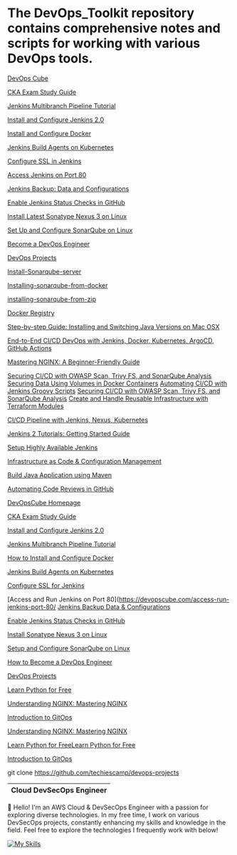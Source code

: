 # The DevOps_Toolkit repository contains comprehensive notes and scripts for working with various DevOps tools.

[DevOps Cube](https://devopscube.com/)

[CKA Exam Study Guide](https://devopscube.com/cka-exam-study-guide/)

[Jenkins Multibranch Pipeline Tutorial](https://devopscube.com/jenkins-multibranch-pipeline-tutorial/)

[Install and Configure Jenkins 2.0](https://devopscube.com/install-configure-jenkins-2-0/)

[Install and Configure Docker](https://devopscube.com/how-to-install-and-configure-docker/)

[Jenkins Build Agents on Kubernetes](https://devopscube.com/jenkins-build-agents-kubernetes/)

[Configure SSL in Jenkins](https://devopscube.com/configure-ssl-jenkins/)

[Access Jenkins on Port 80](https://devopscube.com/access-run-jenkins-port-80/)

[Jenkins Backup: Data and Configurations](https://devopscube.com/jenkins-backup-data-configurations/)

[Enable Jenkins Status Checks in GitHub](https://devopscube.com/enable-jenkins-status-checks-github/)

[Install Latest Sonatype Nexus 3 on Linux](https://devopscube.com/how-to-install-latest-sonatype-nexus-3-on-linux/)

[Set Up and Configure SonarQube on Linux](https://devopscube.com/setup-and-configure-sonarqube-on-linux/)

[Become a DevOps Engineer](https://devopscube.com/become-devops-engineer/)

[DevOps Projects](https://devopscube.com/devops-projects/)

[Install-Sonarqube-server](https://docs.sonarsource.com/sonarqube/latest/setup-and-upgrade/install-the-server/introduction/)

[Installing-sonarqube-from-docker](https://docs.sonarsource.com/sonarqube/latest/setup-and-upgrade/install-the-server/installing-sonarqube-from-docker/)

[installing-sonarqube-from-zip](https://docs.sonarsource.com/sonarqube/latest/setup-and-upgrade/install-the-server/installing-sonarqube-from-zip-file/)

[Docker Registry](https://medium.com/@meghasharmaa704/docker-registry-b59c72de0246)                                                                         

[Step-by-step Guide: Installing and Switching Java Versions on Mac OSX](https://medium.com/@haroldfinch01/step-by-step-guide-installing-and-switching-java-versions-on-mac-osx-f3896b9872f4)

[End-to-End CI/CD DevOps with Jenkins, Docker, Kubernetes, ArgoCD, GitHub Actions](https://medium.com/django-unleashed/technical-guide-end-to-end-ci-cd-devops-with-jenkins-docker-kubernetes-argocd-github-actions-fee466fe949e)

[Mastering NGINX: A Beginner-Friendly Guide](https://medium.com/@nomannayeem/mastering-nginx-a-beginner-friendly-guide-to-building-a-fast-secure-and-scalable-web-server-cb075b423298)

[Securing CI/CD with OWASP Scan, Trivy FS, and SonarQube Analysis](https://webworld.hashnode.dev/securing-cicd-with-owasp-scan-trivy-fs-and-sonarqube-analysis)                                                                                                                                                                                                                                                                                                                     [Securing Data Using Volumes in Docker Containers](https://webworld.hashnode.dev/securing-data-using-volumes-in-docker-containers)                                                                                                                                                                                      [Automating CI/CD with Jenkins Groovy Scripts](https://webworld.hashnode.dev/automating-cicd-with-jenkins-groovy-scripts)                                                                                                                                                                                               [Securing CI/CD with OWASP Scan, Trivy FS, and SonarQube Analysis](https://webworld.hashnode.dev/securing-cicd-with-owasp-scan-trivy-fs-and-sonarqube-analysis)                                                                                                                                                                                                                                                                                                                     [Create and Handle Reusable Infrastructure with Terraform Modules](https://webworld.hashnode.dev/create-and-handle-reusable-infrastructure-with-terraform-modules) 

[CI/CD Pipeline with Jenkins, Nexus, Kubernetes](https://kublr.com/blog/cicd-pipeline-with-jenkins-nexus-kubernetes/)

[Jenkins 2 Tutorials: Getting Started Guide](https://devopscube.com/jenkins-2-tutorials-getting-started-guide/)

[Setup Highly Available Jenkins](https://devopscube.com/setup-highly-available-jenkins/)

[Infrastructure as Code & Configuration Management](https://devopscube.com/infrastructure-as-code-configuration-management/)

[Build Java Application using Maven](https://devopscube.com/build-java-application-using-maven/)

[Automating Code Reviews in GitHub](https://devopscube.com/automating-code-reviews-github/)

[DevOpsCube Homepage](https://devopscube.com/)

[CKA Exam Study Guide](https://devopscube.com/cka-exam-study-guide/)

[Install and Configure Jenkins 2.0](https://devopscube.com/install-configure-jenkins-2-0/)

[Jenkins Multibranch Pipeline Tutorial](https://devopscube.com/jenkins-multibranch-pipeline-tutorial/)

[How to Install and Configure Docker](https://devopscube.com/how-to-install-and-configure-docker/)

[Jenkins Build Agents on Kubernetes](https://devopscube.com/jenkins-build-agents-kubernetes/)

[Configure SSL for Jenkins](https://devopscube.com/configure-ssl-jenkins/)

[Access and Run Jenkins on Port 80](https://devopscube.com/access-run-jenkins-port-80/
                                                                                                                                                            [Jenkins Backup Data & Configurations](https://devopscube.com/jenkins-backup-data-configurations/)

[Enable Jenkins Status Checks in GitHub](https://devopscube.com/enable-jenkins-status-checks-github/)

[Install Sonatype Nexus 3 on Linux](https://devopscube.com/how-to-install-latest-sonatype-nexus-3-on-linux/)

[Setup and Configure SonarQube on Linux](https://devopscube.com/setup-and-configure-sonarqube-on-linux/)

[How to Become a DevOps Engineer](https://devopscube.com/become-devops-engineer/)


[DevOps Projects](https://devopscube.com/devops-projects/)

[Learn Python for Free](https://www.educative.io/courses/learn-python-3-from-scratch?aff=KNLz)

[Understanding NGINX: Mastering NGINX](https://medium.com/@nomannayeem/mastering-nginx-a-beginner-friendly-guide-to-building-a-fast-secure-and-scalable-web-server-cb075b423298)

[Introduction to GitOps](https://training.linuxfoundation.org/training/introduction-to-gitops-lfs169/)

[Understanding NGINX: Mastering NGINX](https://medium.com/@nomannayeem/mastering-nginx-a-beginner-friendly-guide-to-building-a-fast-secure-and-scalable-web-server-cb075b423298)

[Learn Python for Free](https://www.educative.io/courses/learn-python-3-from-scratch?aff=KNLz)[Learn Python for Free](https://www.educative.io/courses/learn-python-3-from-scratch?aff=KNLz)
 
[Introduction to GitOps](https://training.linuxfoundation.org/training/introduction-to-gitops-lfs169/)

git clone https://github.com/techiescamp/devops-projects


|**Cloud DevSecOps Engineer**  | 
|------------------------------|

👋 Hello! I'm an AWS Cloud & DevSecOps Engineer with a passion for exploring diverse technologies. In my free time, I work on various DevSecOps projects, constantly enhancing my skills and knowledge in the field. Feel free to explore the technologies I frequently work with below!



[![My Skills](https://skillicons.dev/icons?i=js,html,css,aws,azure,ai,bash,docker,git,github,githubactions,gitlab,jenkins,kubernetes,nginx,terraform,ansible,ubuntu,vim,vscode,react,py,nodejs,mysql,maven)](https://skillicons.dev)

